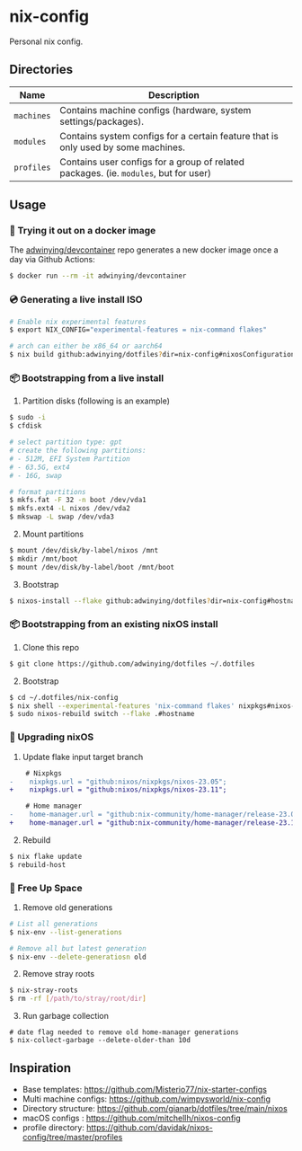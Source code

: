# nix-config

Personal nix config.

## Directories

| Name       | Description                                                                          |
| ---------- | ------------------------------------------------------------------------------------ |
| `machines` | Contains machine configs (hardware, system settings/packages).                       |
| `modules`  | Contains system configs for a certain feature that is only used by some machines.    |
| `profiles` | Contains user configs for a group of related packages. (ie. `modules`, but for user) |

## Usage

### 🐳 Trying it out on a docker image

The [adwinying/devcontainer](https://github.com/adwinying/devcontainer) repo generates a new docker image once a day via Github Actions:

```bash
$ docker run --rm -it adwinying/devcontainer
```

### 💿 Generating a live install ISO

```bash
# Enable nix experimental features
$ export NIX_CONFIG="experimental-features = nix-command flakes"

# arch can either be x86_64 or aarch64
$ nix build github:adwinying/dotfiles?dir=nix-config#nixosConfigurations.live-$(uname -m).config.system.build.isoImage
```

### 📦 Bootstrapping from a live install

1. Partition disks (following is an example)

```bash
$ sudo -i
$ cfdisk

# select partition type: gpt
# create the following partitions:
# - 512M, EFI System Partition
# - 63.5G, ext4
# - 16G, swap

# format partitions
$ mkfs.fat -F 32 -n boot /dev/vda1
$ mkfs.ext4 -L nixos /dev/vda2
$ mkswap -L swap /dev/vda3
```

2. Mount partitions

```bash
$ mount /dev/disk/by-label/nixos /mnt
$ mkdir /mnt/boot
$ mount /dev/disk/by-label/boot /mnt/boot
```

3. Bootstrap

```bash
$ nixos-install --flake github:adwinying/dotfiles?dir=nix-config#hostname
```

### 📦 Bootstrapping from an existing nixOS install

1. Clone this repo

```bash
$ git clone https://github.com/adwinying/dotfiles ~/.dotfiles
```

2. Bootstrap

```bash
$ cd ~/.dotfiles/nix-config
$ nix shell --experimental-features 'nix-command flakes' nixpkgs#nixos-rebuild
$ sudo nixos-rebuild switch --flake .#hostname
```

### 🚀 Upgrading nixOS

1. Update flake input target branch

```diff
    # Nixpkgs
-    nixpkgs.url = "github:nixos/nixpkgs/nixos-23.05";
+    nixpkgs.url = "github:nixos/nixpkgs/nixos-23.11";

    # Home manager
-    home-manager.url = "github:nix-community/home-manager/release-23.05";
+    home-manager.url = "github:nix-community/home-manager/release-23.11";
```

2. Rebuild

```bash
$ nix flake update
$ rebuild-host
```

### 🚮 Free Up Space

1. Remove old generations

```bash
# List all generations
$ nix-env --list-generations

# Remove all but latest generation
$ nix-env --delete-generatiosn old
```

2. Remove stray roots

```bash
$ nix-stray-roots
$ rm -rf [/path/to/stray/root/dir]
```

3. Run garbage collection

```
# date flag needed to remove old home-manager generations
$ nix-collect-garbage --delete-older-than 10d
```

## Inspiration

- Base templates: https://github.com/Misterio77/nix-starter-configs
- Multi machine configs: https://github.com/wimpysworld/nix-config
- Directory structure: https://github.com/gianarb/dotfiles/tree/main/nixos
- macOS configs : https://github.com/mitchellh/nixos-config
- profile directory: https://github.com/davidak/nixos-config/tree/master/profiles
